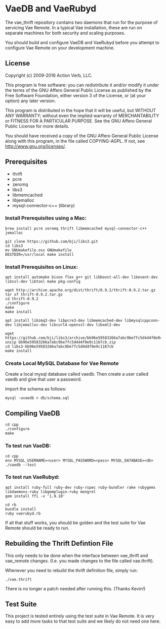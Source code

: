 # VaeDB and VaeRubyd

The vae_thrift repository contains two daemons that run for the purpose
of servicing Vae Remote.  In a typical Vae installation, these are run
on separate machines for both security and scaling purposes.

You should build and configure VaeDB and VaeRubyd before you attempt to
configure Vae Remote on your development machine.


## License

Copyright (c) 2009-2016 Action Verb, LLC.

This program is free software: you can redistribute it and/or modify
it under the terms of the GNU Affero General Public License as published by
the Free Software Foundation, either version 3 of the License, or
(at your option) any later version.

This program is distributed in the hope that it will be useful,
but WITHOUT ANY WARRANTY; without even the implied warranty of
MERCHANTABILITY or FITNESS FOR A PARTICULAR PURPOSE.  See the
GNU Affero General Public License for more details.

You should have received a copy of the GNU Affero General Public License
along with this program, in the file called COPYING-AGPL.
If not, see http://www.gnu.org/licenses/.


## Prerequisites

 - thrift
 - pcre
 - zeromq
 - libs3
 - libmemcached
 - libjemalloc
 - mysql-connector-c++ (library)


### Install Prerequisites using a Mac:

    brew install pcre zeromq thrift libmemcached mysql-connector-c++ jemalloc

    git clone https://github.com/bji/libs3.git
    cd libs3
    mv GNUmakefile.osx GNUmakefile
    DESTDIR=/usr/local make install


### Install Prerequisites on Linux:

    apt install automake bison flex g++ git libboost-all-dev libevent-dev libssl-dev libtool make pkg-config

    wget http://archive.apache.org/dist/thrift/0.9.2/thrift-0.9.2.tar.gz
    tar xf thrift-0.9.2.tar.gz
    cd thrift-0.9.2
    ./configure
    make
    make install

    apt install libzmq3-dev libpcre3-dev libmemcached-dev libmysqlcppconn-dev libjemalloc-dev libcurl4-openssl-dev libxml2-dev

    wget https://github.com/bji/libs3/archive/bb96e59583266a7abc9be7fc5d4d4f0e9c1167cb.zip
    unzip bb96e59583266a7abc9be7fc5d4d4f0e9c1167cb.zip
    cd libs3-bb96e59583266a7abc9be7fc5d4d4f0e9c1167cb
    make install


### Create Local MySQL Database for Vae Remote

Create a local mysql database called vaedb.  Then create a user
called vaedb and give that user a password.

Import the schema as follows:

    mysql -uvaedb < db/schema.sql


## Compiling VaeDB

    cd cpp
    ./configure
    make


### To test run VaeDB:

    cd cpp
    env MYSQL_USERNAME=<user> MYSQL_PASSWORD=<pass> MYSQL_DATABASE=<db> ./vaedb --test


### To test run VaeRubyd:

    apt install ruby-full ruby-dev ruby-rspec ruby-bundler rake rubygems libdaemons-ruby libgemplugin-ruby mongrel
    gem install ffi -v '1.9.10'

    cd rb
    bundle install
    ruby vaerubyd.rb


If all that stuff works, you should be golden and the test suite for Vae
Remote should be ready to run.


## Rebuilding the Thrift Defintion File

This only needs to be done when the interface between vae_thrift and
vae_remote changes.  (I.e. you made changes to the file called
vae.thrift).

Whenever you need to rebuild the thrift definition file, simply run:

    ./vae.thrift

There is no longer a patch needed after running this.  (Thanks Kevin!)


## Test Suite

This project is tested entirely using the test suite in Vae Remote.  It
is very easy to add more tasks to that test suite and we likely do not
need one here.

